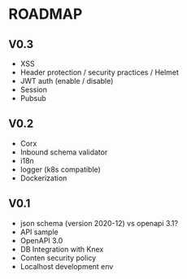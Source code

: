 # ROADMAP

## V0.3

* XSS
* Header protection / security practices / Helmet
* JWT auth (enable / disable)
* Session
* Pubsub

## V0.2

* Corx
* Inbound schema validator
* i18n
* logger (k8s compatible)
* Dockerization

## V0.1

* json schema (version 2020-12) vs openapi 3.1?
* API sample
* OpenAPI 3.0
* DB Integration with Knex
* Conten security policy
* Localhost development env
